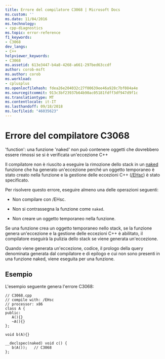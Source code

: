 ```yaml
---
title: Errore del compilatore C3068 | Microsoft Docs
ms.custom: ''
ms.date: 11/04/2016
ms.technology:
- cpp-diagnostics
ms.topic: error-reference
f1_keywords:
- C3068
dev_langs:
- C++
helpviewer_keywords:
- C3068
ms.assetid: 613e3447-b4a8-4268-a661-297bed63ccdf
author: corob-msft
ms.author: corob
ms.workload:
- cplusplus
ms.openlocfilehash: fdea26e204032c27f00639ee46a928c7bf084a4e
ms.sourcegitcommit: 913c3bf23937b64b90ac05181fdff3df947d9f1c
ms.translationtype: MT
ms.contentlocale: it-IT
ms.lasthandoff: 09/18/2018
ms.locfileid: "46035623"
---
```

# <a name="compiler-error-c3068"></a>Errore del compilatore C3068

'function': una funzione 'naked' non può contenere oggetti che dovrebbero essere rimossi se si è verificata un'eccezione C++

Il compilatore non è riuscito a eseguire la rimozione dello stack in un [naked](../../cpp/naked-cpp.md) funzione che ha generato un'eccezione perché un oggetto temporaneo è stato creato nella funzione e la gestione delle eccezioni C++ ([/EHsc](../../build/reference/eh-exception-handling-model.md)) è stato specificato.

Per risolvere questo errore, eseguire almeno una delle operazioni seguenti:

- Non compilare con /EHsc.

- Non si contrassegna la funzione come `naked`.

- Non creare un oggetto temporaneo nella funzione.

Se una funzione crea un oggetto temporaneo nello stack, se la funzione genera un'eccezione e la gestione delle eccezioni C++ è abilitato, il compilatore eseguirà la pulizia dello stack se viene generata un'eccezione.

Quando viene generata un'eccezione, codice, il prologo della query denominata generata dal compilatore e di epilogo e cui non sono presenti in una funzione naked, viene eseguita per una funzione.

## <a name="example"></a>Esempio

L'esempio seguente genera l'errore C3068:

```
// C3068.cpp
// compile with: /EHsc
// processor: x86
class A {
public:
   A(){}
   ~A(){}
};

void b(A){}

__declspec(naked) void c() {
   b(A());   // C3068
};
```